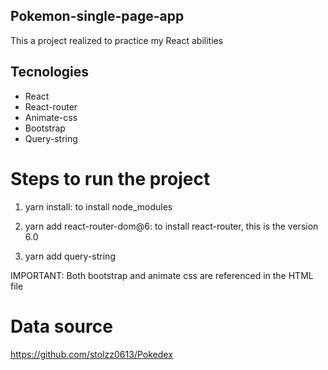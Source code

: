## Pokemon-single-page-app
This a project realized to practice my React abilities

## Tecnologies
* React
* React-router
* Animate-css
* Bootstrap
* Query-string

# Steps to run the project
1. yarn install: to install node_modules

2. yarn add react-router-dom@6: to install react-router, this is the version 6.0

3. yarn add query-string

IMPORTANT: Both bootstrap and animate css are referenced in the HTML file

# Data source
https://github.com/stolzz0613/Pokedex